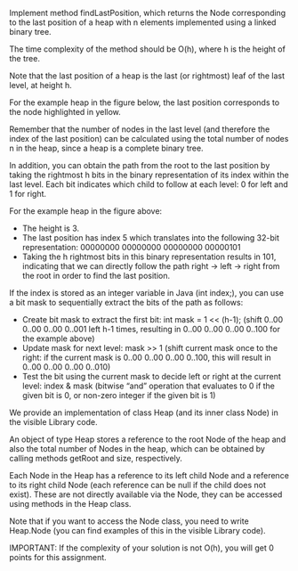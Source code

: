 Implement method findLastPosition, which returns the Node corresponding to the last position of a heap with n elements implemented using a linked binary tree.

The time complexity of the method should be O(h), where h is the height of the tree.

Note that the last position of a heap is the last (or rightmost) leaf of the last level, at height h.

For the example heap in the figure below, the last position corresponds to the node highlighted in yellow.


Remember that the number of nodes in the last level (and therefore the index of the last position) can be calculated using the total number of nodes n in the heap, since a heap is a complete binary tree.

In addition, you can obtain the path from the root to the last position by taking the rightmost h bits in the binary representation of its index within the last level. Each bit indicates which child to follow at each level: 0 for left and 1 for right.

For the example heap in the figure above:
- The height is 3.
- The last position has index 5 which translates into the following 32-bit representation: 00000000 00000000 00000000 00000101
- Taking the h rightmost bits in this binary representation results in 101, indicating that we can directly follow the path right -> left -> right from the root in order to find the last position.

If the index is stored as an integer variable in Java (int index;), you can use a bit mask to sequentially extract the bits of the path as follows:
- Create bit mask to extract the first bit: int mask = 1 << (h-1); (shift 0..00 0..00 0..00 0..001 left h-1 times, resulting in 0..00 0..00 0..00 0..100 for the example above)
- Update mask for next level: mask >> 1 (shift current mask once to the right: if the current mask is 0..00 0..00 0..00 0..100, this will result in 0..00 0..00 0..00 0..010)
- Test the bit using the current mask to decide left or right at the current level: index & mask (bitwise “and” operation that evaluates to 0 if the given bit is 0, or non-zero integer if the given bit is 1)

We provide an implementation of class Heap (and its inner class Node) in the visible Library code.

An object of type Heap stores a reference to the root Node of the heap and also the total number of Nodes in the heap, which can be obtained by calling methods getRoot and size, respectively.

Each Node in the Heap has a reference to its left child Node and a reference to its right child Node (each reference can be null if the child does not exist). These are not directly available via the Node, they can be accessed using methods in the Heap class.

Note that if you want to access the Node class, you need to write Heap.Node (you can find examples of this in the visible Library code).

IMPORTANT: If the complexity of your solution is not O(h), you will get 0 points for this assignment.
